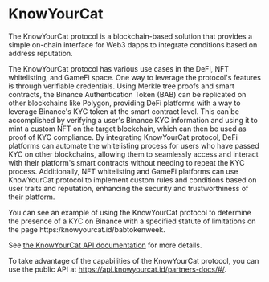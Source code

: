 # KnowYourCat

The KnowYourCat protocol is a blockchain-based solution that provides a simple on-chain interface for Web3 dapps to integrate conditions based on address reputation.

The KnowYourCat protocol has various use cases in the DeFi, NFT whitelisting, and GameFi space. One way to leverage the protocol's features is through verifiable credentials. Using Merkle tree proofs and smart contracts, the Binance Authentication Token (BAB) can be replicated on other blockchains like Polygon, providing DeFi platforms with a way to leverage Binance's KYC token at the smart contract level. This can be accomplished by verifying a user's Binance KYC information and using it to mint a custom NFT on the target blockchain, which can then be used as proof of KYC compliance. By integrating KnowYourCat protocol, DeFi platforms can automate the whitelisting process for users who have passed KYC on other blockchains, allowing them to seamlessly access and interact with their platform's smart contracts without needing to repeat the KYC process. Additionally, NFT whitelisting and GameFi platforms can use KnowYourCat protocol to implement custom rules and conditions based on user traits and reputation, enhancing the security and trustworthiness of their platform.

You can see an example of using the KnowYourCat protocol to determine the presence of a KYC on Binance with a specified statute of limitations on the page https:/knowyourcat.id/babtokenweek.

See [the KnowYourCat API documentation](https://docs.knowyourcat.id/for-developers/knowyourcat-api/categories) for more details.

To take advantage of the capabilities of the KnowYourCat protocol, you can use the public API at https://api.knowyourcat.id/partners-docs/#/.
